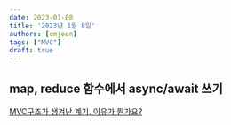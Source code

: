 ```yaml
---
date: 2023-01-08
title: '2023년 1월 8일'
authors: [cmjeon]
tags: ["MVC"]
draft: true
---
```


## map, reduce 함수에서 async/await 쓰기

[MVC구조가 생겨난 계기, 이유가 뭔가요?](https://okky.kr/articles/453210)